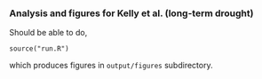 ### Analysis and figures for Kelly et al. (long-term drought)

Should be able to do,

```
source("run.R")
```

which produces figures in `output/figures` subdirectory.
